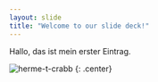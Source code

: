 ```yaml
---
layout: slide
title: "Welcome to our slide deck!"
---
```


Hallo, das ist mein erster Eintrag.

![herme-t-crabb](https://octodex.github.com/images/herme-t-crabb.png)
{: .center}
